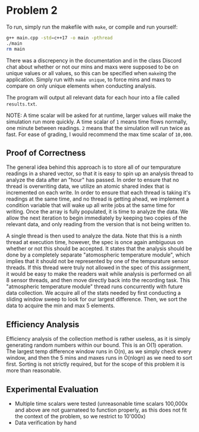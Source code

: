 # Problem 2
To run, simply run the makefile with `make`, or compile and run yourself:

```sh
g++ main.cpp -std=c++17 -o main -pthread
./main
rm main
```

There was a discrepency in the documentation and in the class Discord chat about whether or not our mins and maxs were supposed to be on unique values or all values, so this can be specified when `make`ing the application. Simply run with `make unique`, to force mins and maxs to compare on only unique elements when conducting analysis.

The program will output all relevant data for each hour into a file called `results.txt`.

NOTE: A time scalar will be asked for at runtime, larger values will make the simulation run more quickly. A time scalar of `1` means time flows normally, one minute between readings. `2` means that the simulation will run twice as fast. For ease of grading, I would recommend the max time scalar of `10,000`.

## Proof of Correctness
The general idea behind this approach is to store all of our tempurature readings in a shared vector, so that it is easy to spin up an analysis thread to analyze the data after an "hour" has passed. In order to ensure that no thread is overwriting data, we utilize an atomic shared index that is incremented on each write. In order to ensure that each thread is taking it's readings at the same time, and no thread is getting ahead, we implement a condition variable that will wake up all write jobs at the same time for writing. Once the array is fully populated, it is time to analyze the data. We allow the next iteration to begin immediately by keeping two copies of the relevant data, and only reading from the version that is not being written to.

A single thread is then used to analyze the data. Note that this is a ninth thread at execution time, however, the spec is once again ambiguous on whether or not this should be accepted. It states that the analysis should be done by a completely separate "atomospheric temperature module", which implies that it should not be represented by one of the tempurature sensor threads. If this thread were truly not allowed in the spec of this assignment, it would be easy to make the readers wait while analysis is performed on all 8 sensor threads, and then move directly back into the recording task. This "atmospheric temperature module" thread runs concurrently with future data collection. We acquire all of the stats needed by first conducting a sliding window sweep to look for our largest difference. Then, we sort the data to acquire the min and max 5 elements.

## Efficiency Analysis
Efficiency analysis of the collection method is rather useless, as it is simply generating random numbers within our bound. This is an O(1) operation. The largest temp difference window runs in O(n), as we simply check every window, and then the 5 mins and maxes runs in O(nlogn) as we need to sort first. Sorting is not strictly required, but for the scope of this problem it is more than reasonable.

## Experimental Evaluation
- Multiple time scalars were tested (unreasonable time scalars 100,000x and above are not guarnateed to function properly, as this does not fit the context of the problem, so we restrict to 10'000x)
- Data verification by hand
